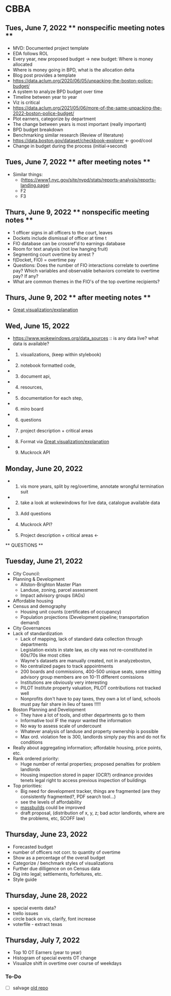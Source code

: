 # CBBA
## Tues, June 7, 2022 ** nonspecific meeting notes **
- MVD: Documented project template
-  EDA follows ROL
-  Every year, new proposed budget -> new budget: Where is money allocated
-  Where is money going in BPD, what is the allocation delta
-  Blog post provides a template
-  https://data.aclum.org/2020/06/05/unpacking-the-boston-police-budget/
-  A system to analyze BPD budget over time
-  Timeline between year to year
-  Viz is critical
- https://data.aclum.org/2021/05/06/more-of-the-same-unpacking-the-2022-boston-police-budget/
-  Plot earners, categorize by department
-  The change between years is most important (really important)
-  BPD budget breakdown
-  Benchmarking similar research (Review of literature)
- https://data.boston.gov/dataset/checkbook-explorer <- good/cool
- Change in budget during the process (initial->second)  
## Tues, June 7, 2022 ** after meeting notes **
- Similar things:
  - (https://www1.nyc.gov/site/nypd/stats/reports-analysis/reports-landing.page)
  - F2
  - F3
## Thurs, June 9, 2022 ** nonspecific meeting notes **
- 1 officer signs in all officers to the court, leaves
- Dockets include dismissal of officer at time t
- FIO database can be crossref'd to earnings database
- Room for text analysis (not low hanging fruit)
- Segmenting court overtime by arrest ?
- f(Docket, FIO) = overtime pay
- Questions: Does the number of FIO interactions correlate to overtime pay? Which variables and observable behaviors correlate to overtime pay? If any?
- What are common themes in the FIO's of the top overtime recipients?
## Thurs, June 9, 202 ** after meeting notes **
- [Great visualization/explanation ](https://policescorecard.org/sc/police-department/charleston)

## Wed, June 15, 2022
- https://www.wokewindows.org/data_sources :: is any data live? what data is available?
- 1. visualizations, (keep within stylebook)
- 2. notebook formatted code, 
- 3. document api, 
- 4. resources, 
- 5. documentation for each step, 
- 6. miro board 
- 6. questions 
- 7. project description + critical areas
- 8. Format via [Great visualization/explanation ](https://policescorecard.org/sc/police-department/charleston)
- 9. Muckrock API

## Monday, June 20, 2022
- 1. vis more years, split by reg/overtime, annotate wrongful termination suit
- 2. take a look at wokewindows for live data, catalogue available data
- 3. Add questions
- 4. Muckrock API?
- 5. Project description + critical areas <-

** QUESTIONS **

## Tuesday, June 21, 2022
-  City Council: 
  - Planning & Development
    - Allston-Brighton Master Plan
    - Landuse, zoning, parcel assessment
    - Impact advisory groups (IAGs)
  - Affordable housing
  - Census and demography
    - Housing unit counts (certificates of occupancy)
    - Population projections (Development pipeline; transportation demand)
  - City Governances
- Lack of standardization
  - Lack of mapping, lack of standard data collection through departments
  - Legislation exists in state law, as city was not re-constituted in 60s/70s like most cities
  - Wayne's datasets are manually created, not in analyzeboston, 
  - No centralized pages to track appointments
  - 200 boards and commissions, 400-500 unique seats, some sitting advisory group members are on 10-11 different comissions
  - Institutions are obviously very interesting
  - PILOT Institute property valuation, PILOT contributions not tracked well
  - Nonprofits don't have to pay taxes, they own a lot of land, schools must pay fair share in lieu of taxes !!!!! 
- Boston Planning and Development 
  - They have a lot of tools, and other departments go to them
  - Informative tool IF the mayor wanted the information
  - No way to assess scale of undercount
  - Whatever analysis of landuse and property ownership is possible
  - Max ord. violation fee is 300, landlords simply pay this and do not fix conditions
- Really about aggregating information; affordable housing, price points, etc.
- Rank ordered priority:
  - Huge number of rental properties; proposed penalties for problem landlords
  - Housing inspection stored in paper (OCR?) ordinance provides tenets legal right to access previous inspection of buildings
- Top priorities:
  - Big need for development tracker, things are fragmented (are they consistently fragmented?, PDF search tool...)
  - see the levels of affordability 
  - [massbuilds](massbuilds.com) could be improved
  - draft proposal, (distribution of x, y, z; bad actor landlords, where are the problems, etc, SCOFF law)
## Thursday, June 23, 2022
- Forecasted budget
- number of officers not corr. to quantity of overtime
- Show as a percentage of the overall budget
- Categorize / benchmark styles of visualizations
- Further due dilligence on on Census data
- Dig into legal; settlements, forfeitures, etc. 
- Style guide
## Thursday, June 28, 2022
- special events data?
- trello issues 
- circle back on vis, clarify, font increase
- voterfile - extract texas 
###
###
###











## Thursday, July 7, 2022
- Top 10 OT Earners (year to year)
- Histogram of special events OT change
- Visualize shift in overtime over course of weekdays 

### To-Do
- [ ] salvage [old repo](https://github.com/BU-Spark/CS506Spring2021Repository) 

